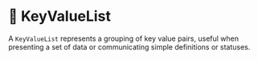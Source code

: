 # 🧬 KeyValueList

A `KeyValueList` represents a grouping of key value pairs, useful when presenting a set of data or communicating simple definitions or statuses.
